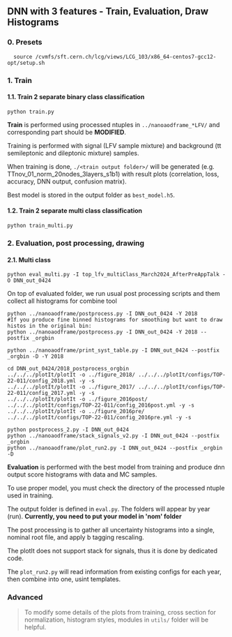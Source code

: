 ## DNN with 3 features - Train, Evaluation, Draw Histograms
### 0. Presets
```{.Bash}
  source /cvmfs/sft.cern.ch/lcg/views/LCG_103/x86_64-centos7-gcc12-opt/setup.sh
```
 
### 1. Train
#### 1.1. Train 2 separate binary class classification 
```{.Bash}
python train.py
```
**Train** is performed using processed ntuples in `../nanoaodframe_*LFV/` and corresponding part should be **MODIFIED**.

Training is performed with signal (LFV sample mixture) and background (tt semileptonic and dileptonic mixture) samples.

When training is done, `./<train output folder>/` will be generated (e.g. TTnov_01_norm_20nodes_3layers_s1b1) with result plots (correlation, loss, accuracy, DNN output, confusion matrix).

Best model is stored in the output folder as `best_model.h5`.
#### 1.2. Train 2 separate multi class classification 
```{.Bash}
python train_multi.py
```


### 2. Evaluation, post processing, drawing
#### 2.1. Multi class
```{.Bash}
python eval_multi.py -I top_lfv_multiClass_March2024_AfterPreAppTalk -O DNN_out_0424
```
On top of evaluated folder, we run usual post processing scripts and them collect all histograms for combine tool
```{.Bash}
python ../nanoaodframe/postprocess.py -I DNN_out_0424 -Y 2018
#If you produce fine binned histograms for smoothing but want to draw histos in the original bin:
python ../nanoaodframe/postprocess.py -I DNN_out_0424 -Y 2018 --postfix _orgbin

python ../nanoaodframe/print_syst_table.py -I DNN_out_0424 --postfix _orgbin -D -Y 2018

cd DNN_out_0424/2018_postprocess_orgbin
../../../plotIt/plotIt -o ../figure_2018/ ../../../plotIt/configs/TOP-22-011/config_2018.yml -y -s
../../../plotIt/plotIt -o ../figure_2017/ ../../../plotIt/configs/TOP-22-011/config_2017.yml -y -s
../../../plotIt/plotIt -o ../figure_2016post/ ../../../plotIt/configs/TOP-22-011/config_2016post.yml -y -s
../../../plotIt/plotIt -o ../figure_2016pre/ ../../../plotIt/configs/TOP-22-011/config_2016pre.yml -y -s

python postprocess_2.py -I DNN_out_0424
python ../nanoaodframe/stack_signals_v2.py -I DNN_out_0424 --postfix _orgbin
python ../nanoaodframe/plot_run2.py -I DNN_out_0424 --postfix _orgbin -D
```
**Evaluation** is performed with the best model from training and produce dnn output score histograms with data and MC samples.

To use proper model, you must check the directory of the processed ntuple used in training.

The output folder is defined in `eval.py`. The folders will appear by year (run). **Currently, you need to put your model in 'nom' folder**

The post processing is to gather all uncertainty histograms into a single, nominal root file, and apply b tagging rescaling.

The plotIt does not support stack for signals, thus it is done by dedicated code.

The `plot_run2.py` will read information from existing configs for each year, then combine into one, usint templates.

### Advanced
> To modify some details of the plots from training, cross section for normalization, histogram styles, modules in `utils/` folder will be helpful.
